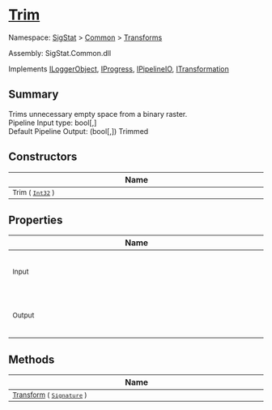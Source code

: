 # [Trim](./Trim.md)

Namespace: [SigStat]() > [Common](./../README.md) > [Transforms](./README.md)

Assembly: SigStat.Common.dll

Implements [ILoggerObject](./../ILoggerObject.md), [IProgress](./../Helpers/IProgress.md), [IPipelineIO](./../Pipeline/IPipelineIO.md), [ITransformation](./../ITransformation.md)

## Summary
Trims unnecessary empty space from a binary raster.  <br>Pipeline Input type: bool[,]<br>Default Pipeline Output: (bool[,]) Trimmed

## Constructors

| Name | Summary | 
| --- | --- | 
| <div style="width:490px"><sub>Trim ( [`Int32`](https://docs.microsoft.com/en-us/dotnet/api/System.Int32) )</sub></div>| <sub></sub></div>| <br>


## Properties

| Name | Summary | 
| --- | --- | 
| <div style="width:490px"><sub>Input</sub></div>| <sub>Input [FeatureDescriptor](https://github.com/hargitomi97/sigstat/blob/master/docs/md/SigStat/Common/FeatureDescriptor.md) describing the image of the signature</sub></div>| <br>
| <div style="width:490px"><sub>Output</sub></div>| <sub>Output [FeatureDescriptor](https://github.com/hargitomi97/sigstat/blob/master/docs/md/SigStat/Common/FeatureDescriptor.md) describing the trimed image of the signature</sub></div>| <br>


## Methods

| Name | Summary | 
| --- | --- | 
| <div style="width:490px"><sub>[Transform](./Methods/Trim-100663722.md) ( [`Signature`](./../Signature.md) )</sub></div>| <sub></sub></div>| <br>


